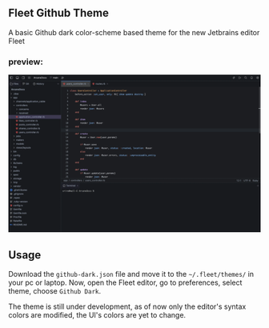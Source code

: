 ## Fleet Github Theme
A basic Github dark color-scheme based theme for the new Jetbrains editor Fleet

### preview:
![preview](preview.webp)

## Usage
Download the `github-dark.json` file and move it to the `~/.fleet/themes/` in your pc or laptop. Now, open the Fleet editor, go to preferences, select theme, choose `Github Dark`.

The theme is still under development, as of now only the editor's syntax colors are modified, the UI's colors are yet to change.